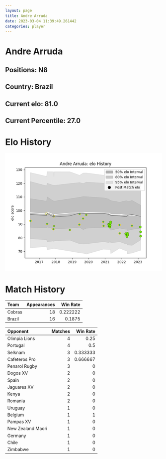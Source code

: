 ```yaml
---  
layout: page  
title: Andre Arruda  
date: 2023-03-04 11:39:49.261442  
categories: player  
---
```

# Andre Arruda

## Positions: N8

## Country: Brazil

## Current elo: 81.0

## Current Percentile: 27.0

# Elo History


![elo history](history_AndreArruda.png)
# Match History


| Team   |   Appearances |   Win Rate |
|:-------|--------------:|-----------:|
| Cobras |            18 |   0.222222 |
| Brazil |            16 |   0.1875   |

| Opponent          |   Matches |   Win Rate |
|:------------------|----------:|-----------:|
| Olimpia Lions     |         4 |   0.25     |
| Portugal          |         4 |   0.5      |
| Selknam           |         3 |   0.333333 |
| Cafeteros Pro     |         3 |   0.666667 |
| Penarol Rugby     |         3 |   0        |
| Dogos XV          |         2 |   0        |
| Spain             |         2 |   0        |
| Jaguares XV       |         2 |   0        |
| Kenya             |         2 |   0        |
| Romania           |         2 |   0        |
| Uruguay           |         1 |   0        |
| Belgium           |         1 |   1        |
| Pampas XV         |         1 |   0        |
| New Zealand Maori |         1 |   0        |
| Germany           |         1 |   0        |
| Chile             |         1 |   0        |
| Zimbabwe          |         1 |   0        |